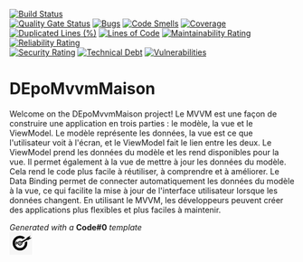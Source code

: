 [![Build Status](https://codefirst.iut.uca.fr/api/badges/mamadou_elaphi.arafa/DEpoMvvmMaison/status.svg)](https://codefirst.iut.uca.fr/mamadou_elaphi.arafa/DEpoMvvmMaison)  
[![Quality Gate Status](https://codefirst.iut.uca.fr/sonar/api/project_badges/measure?project=DEpoMvvmMaison&metric=alert_status)](https://codefirst.iut.uca.fr/sonar/dashboard?id=DEpoMvvmMaison)
[![Bugs](https://codefirst.iut.uca.fr/sonar/api/project_badges/measure?project=DEpoMvvmMaison&metric=bugs)](https://codefirst.iut.uca.fr/sonar/dashboard?id=DEpoMvvmMaison)
[![Code Smells](https://codefirst.iut.uca.fr/sonar/api/project_badges/measure?project=DEpoMvvmMaison&metric=code_smells)](https://codefirst.iut.uca.fr/sonar/dashboard?id=DEpoMvvmMaison)
[![Coverage](https://codefirst.iut.uca.fr/sonar/api/project_badges/measure?project=DEpoMvvmMaison&metric=coverage)](https://codefirst.iut.uca.fr/sonar/dashboard?id=DEpoMvvmMaison)  
[![Duplicated Lines (%)](https://codefirst.iut.uca.fr/sonar/api/project_badges/measure?project=DEpoMvvmMaison&metric=duplicated_lines_density)](https://codefirst.iut.uca.fr/sonar/dashboard?id=DEpoMvvmMaison)
[![Lines of Code](https://codefirst.iut.uca.fr/sonar/api/project_badges/measure?project=DEpoMvvmMaison&metric=ncloc)](https://codefirst.iut.uca.fr/sonar/dashboard?id=DEpoMvvmMaison)
[![Maintainability Rating](https://codefirst.iut.uca.fr/sonar/api/project_badges/measure?project=DEpoMvvmMaison&metric=sqale_rating)](https://codefirst.iut.uca.fr/sonar/dashboard?id=DEpoMvvmMaison)
[![Reliability Rating](https://codefirst.iut.uca.fr/sonar/api/project_badges/measure?project=DEpoMvvmMaison&metric=reliability_rating)](https://codefirst.iut.uca.fr/sonar/dashboard?id=DEpoMvvmMaison)  
[![Security Rating](https://codefirst.iut.uca.fr/sonar/api/project_badges/measure?project=DEpoMvvmMaison&metric=security_rating)](https://codefirst.iut.uca.fr/sonar/dashboard?id=DEpoMvvmMaison)
[![Technical Debt](https://codefirst.iut.uca.fr/sonar/api/project_badges/measure?project=DEpoMvvmMaison&metric=sqale_index)](https://codefirst.iut.uca.fr/sonar/dashboard?id=DEpoMvvmMaison)
[![Vulnerabilities](https://codefirst.iut.uca.fr/sonar/api/project_badges/measure?project=DEpoMvvmMaison&metric=vulnerabilities)](https://codefirst.iut.uca.fr/sonar/dashboard?id=DEpoMvvmMaison)  

 
# DEpoMvvmMaison

Welcome on the DEpoMvvmMaison project! 
Le MVVM est une façon de construire une application en trois parties : le modèle, la vue et le ViewModel. Le modèle représente les données, la vue est ce que l'utilisateur voit à l'écran, et le ViewModel fait le lien entre les deux. Le ViewModel prend les données du modèle et les rend disponibles pour la vue. Il permet également à la vue de mettre à jour les données du modèle. Cela rend le code plus facile à réutiliser, à comprendre et à améliorer. Le Data Binding permet de connecter automatiquement les données du modèle à la vue, ce qui facilite la mise à jour de l'interface utilisateur lorsque les données changent. En utilisant le MVVM, les développeurs peuvent créer des applications plus flexibles et plus faciles à maintenir. 

  

_Generated with a_ **Code#0** _template_  
<img src="Documentation/doc_images/CodeFirst.png" height=40/>   